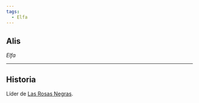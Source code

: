 ```yaml
---
tags:
  - Elfa
---
```

## Alis
*Elfa*
___
## Historia
Líder de [Las Rosas Negras](../Organizaciones/Las%20Rosas%20Negras.md).